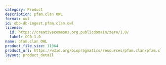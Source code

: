 ```yaml
---
category: Product
description: pfam.clan OWL
format: owl
id: obo-db-ingest.pfam.clan.owl
license:
  id: https://creativecommons.org.publicdomain/zero/1.0/
  label: CC0-1.0
name: pfam.clan OWL
product_file_size: 11064
product_url: https://w3id.org/biopragmatics/resources/pfam.clan/pfam.clan.owl
layout: product_detail
---
```

